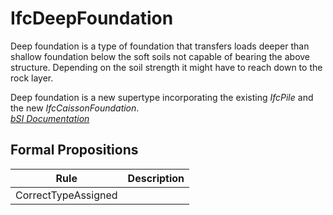 IfcDeepFoundation
=================
Deep foundation is a type of foundation that transfers loads deeper than
shallow foundation below the soft soils not capable of bearing the above
structure. Depending on the soil strength it might have to reach down to the
rock layer.  
  
Deep foundation is a new supertype incorporating the existing _IfcPile_ and
the new _IfcCaissonFoundation_.  
[ _bSI
Documentation_](https://standards.buildingsmart.org/IFC/DEV/IFC4_2/FINAL/HTML/schema/ifcsharedbldgelements/lexical/ifcdeepfoundation.htm)


Formal Propositions
-------------------
| Rule                | Description   |
|---------------------|---------------|
| CorrectTypeAssigned |               |

